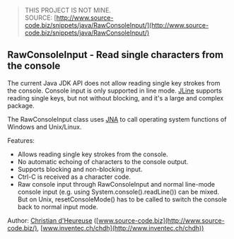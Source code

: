 > THIS PROJECT IS NOT MINE.  
SOURCE: [http://www.source-code.biz/snippets/java/RawConsoleInput/](http://www.source-code.biz/snippets/java/RawConsoleInput/)

RawConsoleInput - Read single characters from the console
---

The current Java JDK API does not allow reading single key strokes from the console. Console input is only supported in line mode. [JLine](https://github.com/jline/jline2) supports reading single keys, but not without blocking, and it's a large and complex package.

The RawConsoleInput class uses [JNA](http://en.wikipedia.org/wiki/Java_Native_Access) to call operating system functions of Windows and Unix/Linux.

Features:

* Allows reading single key strokes from the console.
* No automatic echoing of characters to the console output.
* Supports blocking and non-blocking input.
* Ctrl-C is received as a character code.
* Raw console input through RawConsoleInput and normal line-mode console input (e.g. using System.console().readLine()) can be mixed. But on Unix, resetConsoleMode() has to be called to switch the console back to normal input mode. 


Author: [Christian d'Heureuse](mailto:chdh@source-code.biz) ([www.source-code.biz](http://www.source-code.biz/), [www.inventec.ch/chdh](http://www.inventec.ch/chdh))
